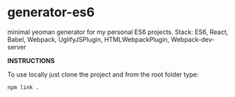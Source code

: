# generator-es6

minimal yeoman generator for my personal ES6 projects.
Stack: ES6, React, Babel, Webpack, UglifyJSPlugin, HTMLWebpackPlugin, Webpack-dev-server     


__INSTRUCTIONS__

To use locally just clone the project and from the root folder type:

`npm link .`
